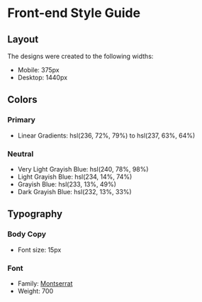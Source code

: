 # Front-end Style Guide

## Layout

The designs were created to the following widths:

- Mobile: 375px
- Desktop: 1440px

## Colors

### Primary

- Linear Gradients: hsl(236, 72%, 79%) to hsl(237, 63%, 64%)

### Neutral

- Very Light Grayish Blue: hsl(240, 78%, 98%)
- Light Grayish Blue: hsl(234, 14%, 74%)
- Grayish Blue: hsl(233, 13%, 49%)
- Dark Grayish Blue: hsl(232, 13%, 33%)

## Typography

### Body Copy

- Font size: 15px

### Font

- Family: [Montserrat](https://fonts.google.com/specimen/Montserrat)
- Weight: 700
